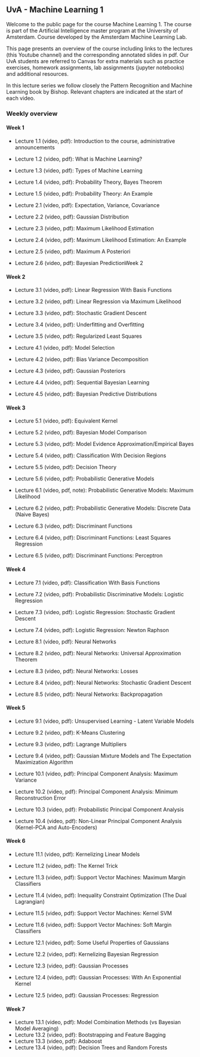 ## UvA - Machine Learning 1

Welcome to the public page for the course Machine Learning 1. The course is part of the Artificial Intelligence master program at the University of Amsterdam. Course developed by the Amsterdam Machine Learning Lab. 

This page presents an overview of the course including links to the lectures (this Youtube channel) and the corresponding annotated slides in pdf. Our UvA students are referred to Canvas for extra materials such as practice exercises, homework assignments, lab assignments (jupyter notebooks) and additional resources.

In this lecture series we follow closely the Pattern Recognition and Machine Learning book by Bishop. Relevant chapters are indicated at the start of each video.

### Weekly overview

#### Week 1
- Lecture 1.1 (video, pdf): Introduction to the course, administrative announcements
- Lecture 1.2 (video, pdf): What is Machine Learning?
- Lecture 1.3 (video, pdf): Types of Machine Learning
- Lecture 1.4 (video, pdf): Probability Theory, Bayes Theorem
- Lecture 1.5 (video, pdf): Probability Theory: An Example

- Lecture 2.1 (video, pdf): Expectation, Variance, Covariance
- Lecture 2.2 (video, pdf): Gaussian Distribution
- Lecture 2.3 (video, pdf): Maximum Likelihood Estimation
- Lecture 2.4 (video, pdf): Maximum Likelihood Estimation: An Example
- Lecture 2.5 (video, pdf): Maximum A Posteriori
- Lecture 2.6 (video, pdf): Bayesian PredictionWeek 2

#### Week 2
- Lecture 3.1 (video, pdf): Linear Regression With Basis Functions
- Lecture 3.2 (video, pdf): Linear Regression via Maximum Likelihood
- Lecture 3.3 (video, pdf): Stochastic Gradient Descent
- Lecture 3.4 (video, pdf): Underfitting and Overfitting
- Lecture 3.5 (video, pdf): Regularized Least Squares

- Lecture 4.1 (video, pdf): Model Selection
- Lecture 4.2 (video, pdf): Bias Variance Decomposition
- Lecture 4.3 (video, pdf): Gaussian Posteriors
- Lecture 4.4 (video, pdf): Sequential Bayesian Learning
- Lecture 4.5 (video, pdf): Bayesian Predictive Distributions

#### Week 3
- Lecture 5.1 (video, pdf): Equivalent Kernel
- Lecture 5.2 (video, pdf): Bayesian Model Comparison
- Lecture 5.3 (video, pdf): Model Evidence Approximation/Empirical Bayes
- Lecture 5.4 (video, pdf): Classification With Decision Regions
- Lecture 5.5 (video, pdf): Decision Theory
- Lecture 5.6 (video, pdf): Probabilistic Generative Models

- Lecture 6.1 (video, pdf, note): Probabilistic Generative Models: Maximum Likelihood
- Lecture 6.2 (video, pdf): Probabilistic Generative Models: Discrete Data (Naive Bayes)
- Lecture 6.3 (video, pdf): Discriminant Functions
- Lecture 6.4 (video, pdf): Discriminant Functions: Least Squares Regression
- Lecture 6.5 (video, pdf): Discriminant Functions: Perceptron

#### Week 4
- Lecture 7.1 (video, pdf): Classification With Basis Functions
- Lecture 7.2 (video, pdf): Probabilistic Discriminative Models: Logistic Regression
- Lecture 7.3 (video, pdf): Logistic Regression: Stochastic Gradient Descent
- Lecture 7.4 (video, pdf): Logistic Regression: Newton Raphson

- Lecture 8.1 (video, pdf): Neural Networks
- Lecture 8.2 (video, pdf): Neural Networks: Universal Approximation Theorem
- Lecture 8.3 (video, pdf): Neural Networks: Losses
- Lecture 8.4 (video, pdf): Neural Networks: Stochastic Gradient Descent
- Lecture 8.5 (video, pdf): Neural Networks: Backpropagation

#### Week 5
- Lecture 9.1 (video, pdf): Unsupervised Learning - Latent Variable Models
- Lecture 9.2 (video, pdf): K-Means Clustering
- Lecture 9.3 (video, pdf): Lagrange Multipliers
- Lecture 9.4 (video, pdf): Gaussian Mixture Models and The Expectation Maximization Algorithm

- Lecture 10.1 (video, pdf): Principal Component Analysis: Maximum Variance
- Lecture 10.2 (video, pdf): Principal Component Analysis: Minimum Reconstruction Error
- Lecture 10.3 (video, pdf): Probabilistic Principal Component Analysis
- Lecture 10.4 (video, pdf): Non-Linear Principal Component Analysis (Kernel-PCA and Auto-Encoders)

#### Week 6
- Lecture 11.1 (video, pdf): Kernelizing Linear Models
- Lecture 11.2 (video, pdf): The Kernel Trick
- Lecture 11.3 (video, pdf): Support Vector Machines: Maximum Margin Classifiers
- Lecture 11.4 (video, pdf): Inequality Constraint Optimization (The Dual Lagrangian)
- Lecture 11.5 (video, pdf): Support Vector Machines: Kernel SVM
- Lecture 11.6 (video, pdf): Support Vector Machines: Soft Margin Classifiers

- Lecture 12.1 (video, pdf): Some Useful Properties of Gaussians
- Lecture 12.2 (video, pdf): Kernelizing Bayesian Regression
- Lecture 12.3 (video, pdf): Gaussian Processes
- Lecture 12.4 (video, pdf): Gaussian Processes: With An Exponential Kernel
- Lecture 12.5 (video, pdf): Gaussian Processes: Regression

#### Week 7
- Lecture 13.1 (video, pdf): Model Combination Methods (vs Bayesian Model Averaging)
- Lecture 13.2 (video, pdf): Bootstrapping and Feature Bagging
- Lecture 13.3 (video, pdf): Adaboost
- Lecture 13.4 (video, pdf): Decision Trees and Random Forests
